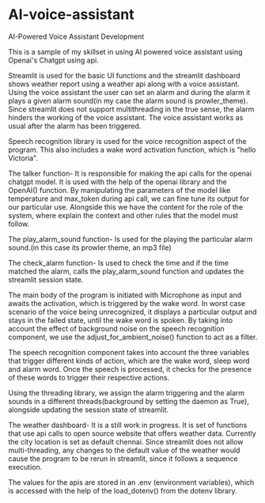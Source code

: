 # AI-voice-assistant
 AI-Powered Voice Assistant Development

This is a sample of my skillset in using AI powered voice assistant using Openai's Chatgpt using api.

Streamlit is used for the basic UI functions and the streamlit dashboard shows weather report using a weather api along with a voice assistant.
Using the voice assistant the user can set an alarm and during the alarm it plays a given alarm sound(in my case the alarm sound is prowler_theme).
Since streamlit does not support multithreading in the true sense, the alarm hinders the working of the voice assistant. The voice assistant works as usual
after the alarm has been triggered. 

Speech recognition library is used for the voice recognition aspect of the program. This also includes a wake word activation function, which is "hello Victoria".

The talker function-
It is responsible for making the api calls for the openai chatgpt model. It is used with the help of the openai library and the OpenAI() function. By manipulating the parameters of the model like temperature and max_token during api call, we can fine tune its output for our particular use. Alongside this we have the content for the role of the system, where explain the context and other rules that the model must follow.

The play_alarm_sound function-
Is used for the playing the particular alarm sound.(in this case its prowler theme, an mp3 file)

The check_alarm function-
Is used to check the time and if the time matched the alarm, calls the play_alarm_sound function and updates the streamlit session state.

The main body of the program is initiated with Microphone as input and awaits the activation, which is triggered by the wake word.
In worst case scenario of the voice being unrecognized, it displays a particular output and stays in the failed state, until the wake word is spoken.
By taking into account the effect of background noise on the speech recognition component, we use the adjust_for_ambient_noise() function to act as a filter.

The speech recognition component takes into account the three variables that trigger different kinds of action, which are the wake word, sleep word and alarm word. 
Once the speech is processed, it checks for the presence of these words to trigger their respective actions.

Using the threading library, we assign the alarm triggering and the alarm sounds in a different threads(background by setting the daemon as True), alongside updating the session state of streamlit.

The weather dashboard-
It is a still work in progress. It is set of functions that use api calls to open source website that offers weather data. Currently the city location is set as default chennai.
Since streamlit does not allow multi-threading, any changes to the default value of the weather would cause the program to be rerun in streamlit, since it follows a sequence execution.

The values for the apis are stored in an .env (environment variables), which is accessed with the help of the load_dotenv() from the dotenv library.


